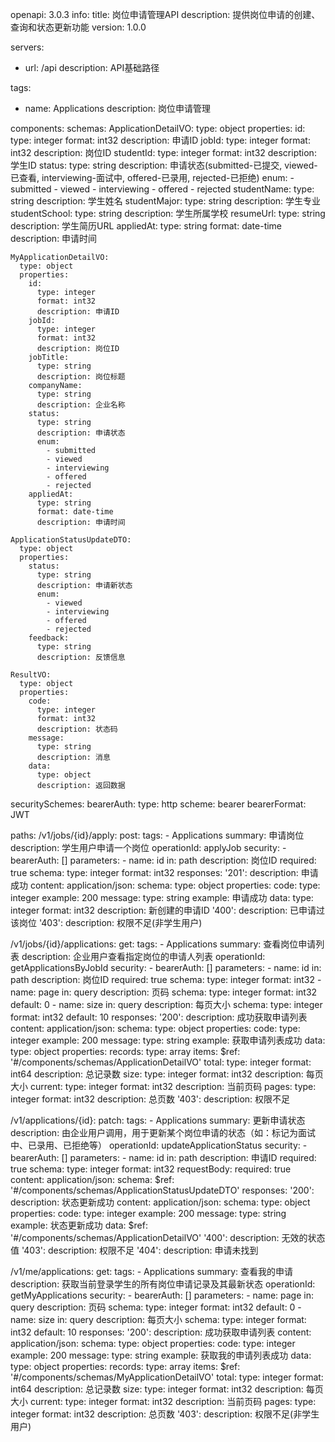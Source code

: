 openapi: 3.0.3
info:
  title: 岗位申请管理API
  description: 提供岗位申请的创建、查询和状态更新功能
  version: 1.0.0
  
servers:
  - url: /api
    description: API基础路径

tags:
  - name: Applications
    description: 岗位申请管理

components:
  schemas:
    ApplicationDetailVO:
      type: object
      properties:
        id:
          type: integer
          format: int32
          description: 申请ID
        jobId:
          type: integer
          format: int32
          description: 岗位ID
        studentId:
          type: integer
          format: int32
          description: 学生ID
        status:
          type: string
          description: 申请状态(submitted-已提交, viewed-已查看, interviewing-面试中, offered-已录用, rejected-已拒绝)
          enum:
            - submitted
            - viewed
            - interviewing
            - offered
            - rejected
        studentName:
          type: string
          description: 学生姓名
        studentMajor:
          type: string
          description: 学生专业
        studentSchool:
          type: string
          description: 学生所属学校
        resumeUrl:
          type: string
          description: 学生简历URL
        appliedAt:
          type: string
          format: date-time
          description: 申请时间
          
    MyApplicationDetailVO:
      type: object
      properties:
        id:
          type: integer
          format: int32
          description: 申请ID
        jobId:
          type: integer
          format: int32
          description: 岗位ID
        jobTitle:
          type: string
          description: 岗位标题
        companyName:
          type: string
          description: 企业名称
        status:
          type: string
          description: 申请状态
          enum:
            - submitted
            - viewed
            - interviewing
            - offered
            - rejected
        appliedAt:
          type: string
          format: date-time
          description: 申请时间
          
    ApplicationStatusUpdateDTO:
      type: object
      properties:
        status:
          type: string
          description: 申请新状态
          enum:
            - viewed
            - interviewing
            - offered
            - rejected
        feedback:
          type: string
          description: 反馈信息
          
    ResultVO:
      type: object
      properties:
        code:
          type: integer
          format: int32
          description: 状态码
        message:
          type: string
          description: 消息
        data:
          type: object
          description: 返回数据

  securitySchemes:
    bearerAuth:
      type: http
      scheme: bearer
      bearerFormat: JWT

paths:
  /v1/jobs/{id}/apply:
    post:
      tags:
        - Applications
      summary: 申请岗位
      description: 学生用户申请一个岗位
      operationId: applyJob
      security:
        - bearerAuth: []
      parameters:
        - name: id
          in: path
          description: 岗位ID
          required: true
          schema:
            type: integer
            format: int32
      responses:
        '201':
          description: 申请成功
          content:
            application/json:
              schema:
                type: object
                properties:
                  code:
                    type: integer
                    example: 200
                  message:
                    type: string
                    example: 申请成功
                  data:
                    type: integer
                    format: int32
                    description: 新创建的申请ID
        '400':
          description: 已申请过该岗位
        '403':
          description: 权限不足(非学生用户)
                      
  /v1/jobs/{id}/applications:
    get:
      tags:
        - Applications
      summary: 查看岗位申请列表
      description: 企业用户查看指定岗位的申请人列表
      operationId: getApplicationsByJobId
      security:
        - bearerAuth: []
      parameters:
        - name: id
          in: path
          description: 岗位ID
          required: true
          schema:
            type: integer
            format: int32
        - name: page
          in: query
          description: 页码
          schema:
            type: integer
            format: int32
            default: 0
        - name: size
          in: query
          description: 每页大小
          schema:
            type: integer
            format: int32
            default: 10
      responses:
        '200':
          description: 成功获取申请列表
          content:
            application/json:
              schema:
                type: object
                properties:
                  code:
                    type: integer
                    example: 200
                  message:
                    type: string
                    example: 获取申请列表成功
                  data:
                    type: object
                    properties:
                      records:
                        type: array
                        items:
                          $ref: '#/components/schemas/ApplicationDetailVO'
                      total:
                        type: integer
                        format: int64
                        description: 总记录数
                      size:
                        type: integer
                        format: int32
                        description: 每页大小
                      current:
                        type: integer
                        format: int32
                        description: 当前页码
                      pages:
                        type: integer
                        format: int32
                        description: 总页数
        '403':
          description: 权限不足
                      
  /v1/applications/{id}:
    patch:
      tags:
        - Applications
      summary: 更新申请状态
      description: 由企业用户调用，用于更新某个岗位申请的状态（如：标记为面试中、已录用、已拒绝等）
      operationId: updateApplicationStatus
      security:
        - bearerAuth: []
      parameters:
        - name: id
          in: path
          description: 申请ID
          required: true
          schema:
            type: integer
            format: int32
      requestBody:
        required: true
        content:
          application/json:
            schema:
              $ref: '#/components/schemas/ApplicationStatusUpdateDTO'
      responses:
        '200':
          description: 状态更新成功
          content:
            application/json:
              schema:
                type: object
                properties:
                  code:
                    type: integer
                    example: 200
                  message:
                    type: string
                    example: 状态更新成功
                  data:
                    $ref: '#/components/schemas/ApplicationDetailVO'
        '400':
          description: 无效的状态值
        '403':
          description: 权限不足
        '404':
          description: 申请未找到
                      
  /v1/me/applications:
    get:
      tags:
        - Applications
      summary: 查看我的申请
      description: 获取当前登录学生的所有岗位申请记录及其最新状态
      operationId: getMyApplications
      security:
        - bearerAuth: []
      parameters:
        - name: page
          in: query
          description: 页码
          schema:
            type: integer
            format: int32
            default: 0
        - name: size
          in: query
          description: 每页大小
          schema:
            type: integer
            format: int32
            default: 10
      responses:
        '200':
          description: 成功获取申请列表
          content:
            application/json:
              schema:
                type: object
                properties:
                  code:
                    type: integer
                    example: 200
                  message:
                    type: string
                    example: 获取我的申请列表成功
                  data:
                    type: object
                    properties:
                      records:
                        type: array
                        items:
                          $ref: '#/components/schemas/MyApplicationDetailVO'
                      total:
                        type: integer
                        format: int64
                        description: 总记录数
                      size:
                        type: integer
                        format: int32
                        description: 每页大小
                      current:
                        type: integer
                        format: int32
                        description: 当前页码
                      pages:
                        type: integer
                        format: int32
                        description: 总页数
        '403':
          description: 权限不足(非学生用户)
